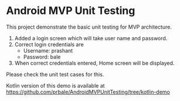 # Android MVP Unit Testing
This project demonstrate the basic unit testing for MVP architecture.

1. Added a login screen which will take user name and password.
2. Correct login credentials are 
    - Username: prashant
    - Password: bale
3. When correct credentials entered, Home screen will be displayed.

Please check the unit test cases for this.

Kotlin version of this demo is available at https://github.com/prbale/AndroidMVPUnitTesting/tree/kotlin-demo
